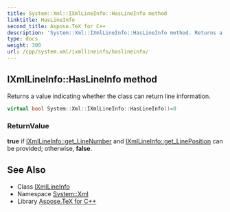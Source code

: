 ```yaml
---
title: System::Xml::IXmlLineInfo::HasLineInfo method
linktitle: HasLineInfo
second_title: Aspose.TeX for C++
description: 'System::Xml::IXmlLineInfo::HasLineInfo method. Returns a value indicating whether the class can return line information in C++.'
type: docs
weight: 300
url: /cpp/system.xml/ixmllineinfo/haslineinfo/
---
```

## IXmlLineInfo::HasLineInfo method


Returns a value indicating whether the class can return line information.

```cpp
virtual bool System::Xml::IXmlLineInfo::HasLineInfo()=0
```


### ReturnValue

**true** if [IXmlLineInfo::get_LineNumber](../get_linenumber/) and [IXmlLineInfo::get_LinePosition](../get_lineposition/) can be provided; otherwise, **false**.

## See Also

* Class [IXmlLineInfo](../)
* Namespace [System::Xml](../../)
* Library [Aspose.TeX for C++](../../../)
